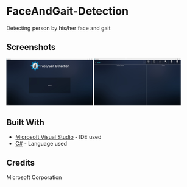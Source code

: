 # FaceAndGait-Detection
Detecting person by his/her face and gait

## Screenshots
<img src="https://github.com/SyedKhawarAli/FaceAndGait-Detection/blob/master/FaceAndGait_Detection_Screenshots/1.JPG?raw=true" width="45%" height="45%" title="Main"> <img src="https://github.com/SyedKhawarAli/FaceAndGait-Detection/blob/master/FaceAndGait_Detection_Screenshots/2.JPG?raw=true" width="45%" height="45%" title="Alignment/Balance">


## Built With

* [Microsoft Visual Studio](https://visualstudio.microsoft.com/) - IDE used 
* [C#](https://en.wikipedia.org/wiki/C_Sharp_(programming_language)) - Language used

## Credits
Microsoft Corporation 
